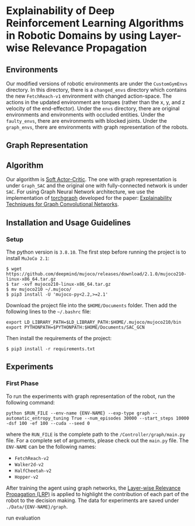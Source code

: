 # Explainability of Deep Reinforcement Learning Algorithms in Robotic Domains by using Layer-wise Relevance Propagation

## Environments
Our modified versions of robotic environments are under the `CustomGymEnvs` directory.
In this directory, there is a `changed_envs` directory which contains the new `FetchReach-v1`
environment with changed action-space. The actions in the updated environment are torques (rather than
the x, y, and z velocity of the end-effector). Under the `envs` directory, there are 
original environments and environments with occluded entities. Under the `faulty_envs`, there
are environments with blocked joints. Under the `graph_envs`, there are environments with graph
representation of the robots.

## Graph Representation 

## Algorithm
Our algorithm is [Soft Actor-Critic](https://arxiv.org/abs/1812.05905). The one with graph representation is
under `Graph_SAC` and the original one with fully-connected network is under `SAC`. For using
Graph Neural Network architecture, we use the implementation of 
[torchgraph](https://github.com/baldassarreFe/torchgraphs.git) developed for the paper: 
[Explainability Techniques for Graph Convolutional Networks](https://arxiv.org/abs/1905.13686).

## Installation and Usage Guidelines 
### Setup
The python version is `3.8.10`.
The first step before running the project is to install `MuJoCo 2.1`:
```
$ wget https://github.com/deepmind/mujoco/releases/download/2.1.0/mujoco210-linux-x86_64.tar.gz
$ tar -xvf mujoco210-linux-x86_64.tar.gz
$ mv mujoco210 ~/.mujoco/
$ pip3 install -U 'mujoco-py<2.2,>=2.1'
```
Download the project file into the `$HOME/Documents` folder. 
Then add the following lines to the `~/.bashrc` file:
```
export LD_LIBRARY_PATH=$LD_LIBRARY_PATH:$HOME/.mujoco/mujoco210/bin
export PYTHONPATH=$PYTHONPATH:$HOME/Documents/SAC_GCN
```
Then install the requirements of the project:
```
$ pip3 install -r requirements.txt
```
## Experiments 
### First Phase 
To run the experiments with graph representation of the robot, run the following command:
```
python $RUN_FILE --env-name {ENV-NAME} --exp-type graph --automatic_entropy_tuning True --num_episodes 30000 --start_steps 10000 -dsf 100 -ef 100 --cuda --seed 0
```
where the `RUN_FILE` is the complete path to the `/Controller/graph/main.py` file. For a complete set of arguments, please 
check out the `main.py` file. The `ENV-NAME` can be the following names:
- `FetchReach-v2`
- `Walker2d-v2`
- `HalfCheetah-v2`
- `Hopper-v2`

After training the agent using graph networks, the [Layer-wise Relevance Propagation (LRP)](https://journals.plos.org/plosone/article?id=10.1371/journal.pone.0130140)
is applied to highlight the contribution of each part of the robot to the decision making. The data
for experiments are saved under `./Data/{ENV-NAME}/graph`. 

run evaluation



